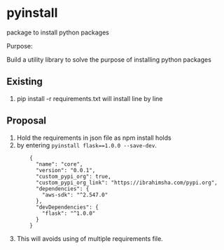 # pyinstall
package to install python packages


Purpose:

Build a utility library to solve the  purpose of installing python packages
## Existing
  1. pip install -r requirements.txt will install line by line
  
## Proposal
  1. Hold the requirements in json file as npm install holds
  2. by entering `pyinstall flask==1.0.0 --save-dev`.
      ```
          {
            "name": "core",
            "version": "0.0.1",
            "custom_pypi_org": true,
            "custom_pypi_org_link": "https://ibrahimsha.com/pypi.org",
            "dependencies": {
              "aws-sdk": "^2.547.0"
            },
            "devDependencies": {
              "flask": "^1.0.0"
            }
          }
      ```
 3. This will avoids using of multiple requirements file.
